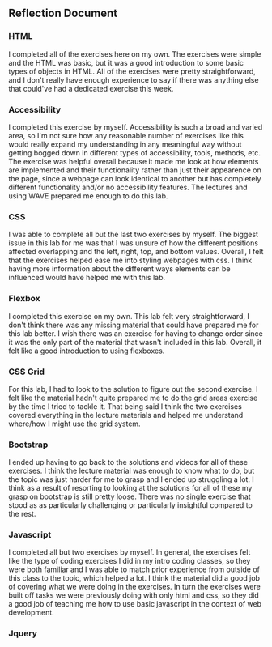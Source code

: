 ## Reflection Document

### HTML

I completed all of the exercises here on my own. The exercises were simple and the HTML was basic, but it was a good introduction to some basic types of objects in HTML. All of the exercises were pretty straightforward, and I don't really have enough experience to say if there was anything else that could've had a dedicated exercise this week.

### Accessibility

I completed this exercise by myself. Accessibility is such a broad and varied area, so I'm not sure how any reasonable number of exercises like this would really expand my understanding in any meaningful way without getting bogged down in different types of accessibility, tools, methods, etc. The exercise was helpful overall because it made me look at how elements are implemented and their functionality rather than just their appearence on the page, since a webpage can look identical to another but has completely different functionality and/or no accessibility features. The lectures and using WAVE prepared me enough to do this lab.

### CSS

I was able to complete all but the last two exercises by myself. The biggest issue in this lab for me was that I was unsure of how the different positions affected overlapping and the left, right, top, and bottom values. Overall, I felt that the exercises helped ease me into styling webpages with css. I think having more information about the different ways elements can be influenced would have helped me with this lab.

### Flexbox

I completed this exercise on my own. This lab felt very straightforward, I don't think there was any missing material that could have prepared me for this lab better. I wish there was an exercise for having to change order since it was the only part of the material that wasn't included in this lab. Overall, it felt like a good introduction to using flexboxes.

### CSS Grid

For this lab, I had to look to the solution to figure out the second exercise. I felt like the material hadn't quite prepared me to do the grid areas exercise by the time I tried to tackle it. That being said I think the two exercises covered everything in the lecture materials and helped me understand where/how I might use the grid system.

### Bootstrap

I ended up having to go back to the solutions and videos for all of these exercises. I think the lecture material was enough to know what to do, but the topic was just harder for me to grasp and I ended up struggling a lot. I think as a result of resorting to looking at the solutions for all of these my grasp on bootstrap is still pretty loose. There was no single exercise that stood as as particularly challenging or particularly insightful compared to the rest.

### Javascript

I completed all but two exercises by myself. In general, the exercises felt like the type of coding exercises I did in my intro coding classes, so they were both familiar and I was able to match prior experience from outside of this class to the topic, which helped a lot. I think the material did a good job of covering what we were doing in the exercises. In turn the exercises were built off tasks we were previously doing with only html and css, so they did a good job of teaching me how to use basic javascript in the context of web development.

### Jquery
